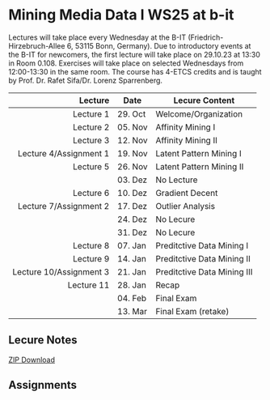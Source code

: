# Mining Media Data I WS25 at b-it

Lectures will take place every Wednesday at the B-IT (Friedrich-Hirzebruch-Allee 6, 53115 Bonn, Germany). Due to introductory events at the B-IT for newcomers, the first lecture will take place on 29.10.23 at 13:30 in Room 0.108. Exercises will take place on selected Wednesdays from 12:00-13:30 in the same room. The course has 4-ETCS credits and is taught by Prof. Dr. Rafet Sifa/Dr. Lorenz Sparrenberg.

|                 Lecture | Date    | Lecure Content              |
| ----------------------: | ------- | --------------------------- |
|               Lecture 1 | 29. Oct | Welcome/Organization        |
|               Lecture 2 | 05. Nov | Affinity Mining I           |
|               Lecture 3 | 12. Nov | Affinity Mining II          |
|  Lecture 4/Assignment 1 | 19. Nov | Latent Pattern Mining I     |
|               Lecture 5 | 26. Nov | Latent Pattern Mining II    |
|                         | 03. Dez | No Lecture                  |
|               Lecture 6 | 10. Dez | Gradient Decent             |
|  Lecture 7/Assignment 2 | 17. Dez | Outlier Analysis            |
|                         | 24. Dez | No Lecure                   |
|                         | 31. Dez | No Lecure                   |
|               Lecture 8 | 07. Jan | Preditctive Data Mining I   |
|               Lecture 9 | 14. Jan | Preditctive Data Mining II  |
| Lecture 10/Assignment 3 | 21. Jan | Preditctive Data Mining III |
|              Lecture 11 | 28. Jan | Recap                       |
|                         | 04. Feb | Final Exam                  |
|                         | 13. Mar | Final Exam (retake)         |

## Lecure Notes
[ZIP Download](Lecture_01_MMDI_WS2025.zip)

## Assignments
